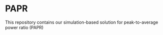 # PAPR
This repository contains our simulation-based solution for peak-to-average power ratio (PAPR)

